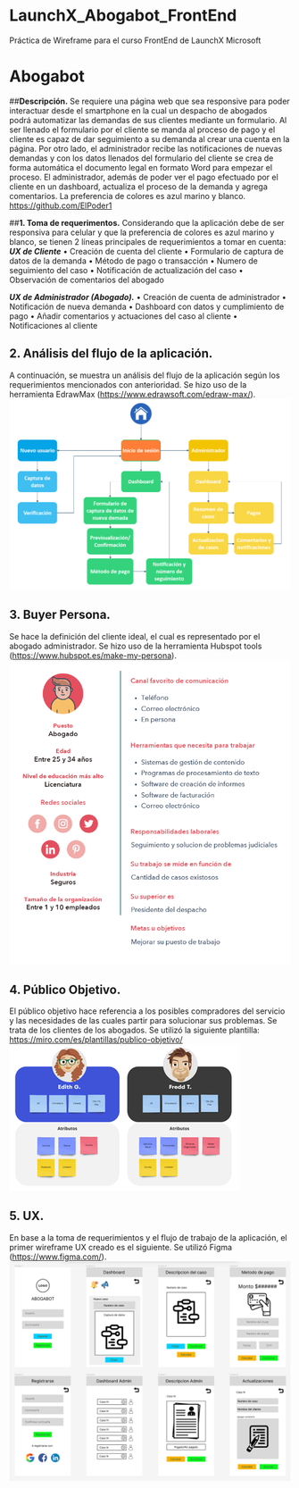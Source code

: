 # LaunchX_Abogabot_FrontEnd
Práctica de Wireframe para el curso FrontEnd de LaunchX Microsoft

# Abogabot

##**Descripción.**
Se requiere una página web que sea responsive para poder interactuar desde el smartphone en la cual un despacho de abogados podrá automatizar las demandas de sus clientes mediante un formulario. Al ser llenado el formulario por el cliente se manda al proceso de pago y el cliente es capaz de dar seguimiento a su demanda al crear una cuenta en la página. Por otro lado, el administrador recibe las notificaciones de nuevas demandas y con los datos llenados del formulario del cliente se crea de forma automática el documento legal en formato Word para empezar el proceso. El administrador, además de poder ver el pago efectuado por el cliente en un dashboard, actualiza el proceso de la demanda y agrega comentarios. La preferencia de colores es azul marino y blanco.
https://github.com/ElPoder1

##**1. Toma de requerimentos.**
Considerando que la aplicación debe de ser responsiva para celular y que la preferencia de colores es azul marino y blanco, se tienen 2 líneas principales de requerimientos a tomar en cuenta:
***UX de Cliente***
•	Creación de cuenta del cliente
•	Formulario de captura de datos de la demanda
•	Método de pago o transacción
•	Numero de seguimiento del caso
•	Notificación de actualización del caso
•	Observación de comentarios del abogado

***UX de Administrador (Abogado).***
•	Creación de cuenta de administrador
•	Notificación de nueva demanda
•	Dashboard con datos y cumplimiento de pago
•	Añadir comentarios y actuaciones del caso al cliente
•	Notificaciones al cliente

## **2. Análisis del flujo de la aplicación.** 
A continuación, se muestra un análisis del flujo de la aplicación según los requerimientos mencionados con anterioridad. Se hizo uso de la herramienta EdrawMax (https://www.edrawsoft.com/edraw-max/).
![Flujo de aplicación](./images/diagramaDeFlujo.png)

## **3. Buyer Persona.**
Se hace la definición del cliente ideal, el cual es representado por el abogado administrador. Se hizo uso de la herramienta Hubspot tools (https://www.hubspot.es/make-my-persona).
![Buyer Persona](./images/buyerPersona.png)

## **4. Público Objetivo.**
El público objetivo hace referencia a los posibles compradores del servicio y las necesidades de las cuales partir para solucionar sus problemas. Se trata de los clientes de los abogados. Se utilizó la siguiente plantilla: https://miro.com/es/plantillas/publico-objetivo/ 
![Publico Objetivo](./images/publicoObjetivo.png)

## **5. UX.**
En base a la toma de requerimientos y el flujo de trabajo de la aplicación, el primer wireframe UX creado es el siguiente. Se utilizó Figma (https://www.figma.com/).
![UX](./images/UX.png)
